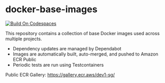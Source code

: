 # docker-base-images

[![Build On Codespaces](https://github.com/codespaces/badge.svg)](https://github.com/codespaces/new/?repo=github)

This repository contains a collection of base Docker images used across multiple projects.

- Dependency updates are managed by Dependabot
- Images are automatically built, auto-merged, and pushed to Amazon ECR Public
- Periodic tests are run using Testcontainers

Public ECR Gallery:
https://gallery.ecr.aws/dev1-sg/
